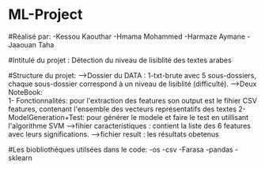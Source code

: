 # ML-Project
#Réalisé par:
-Kessou Kaouthar
-Hmama Mohammed
-Harmaze Aymane
-Jaaouan Taha

#Intitulé du projet :
Détection du niveau de lisiblité des textes arabes

#Structure du projet: 
-->Dossier du DATA :  1-txt-brute avec 5 sous-dossiers, chaque sous-dossier correspond à un niveau de lisiblité (difficulté).
-->Deux NoteBook:  
1- Fonctionnalités: pour l'extraction des features son output est le fihier CSV features, contenant l'ensemble des vecteurs représentatifs des textes
2- ModelGeneration+Test: pour générer le modele et faire le test en utillisant l'algorithme SVM
-->fihier caracteristiques : contient la liste des 6 features avec leurs significations.
-->fichier result : les résultats obetenus

#Les biobliothéques utilsées dans le code:
-os
-csv
-Farasa
-pandas
-sklearn
